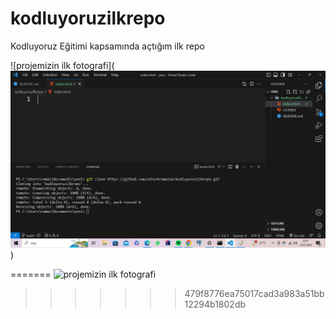 # kodluyoruzilkrepo
Kodluyoruz Eğitimi kapsamında açtığım ilk repo


![projemizin ilk fotografi](![Alt text](image.png))

=======
![projemizin ilk fotografi](ilkproje.png)
>>>>>>> 479f8776ea75017cad3a983a51bb12294b1802db
